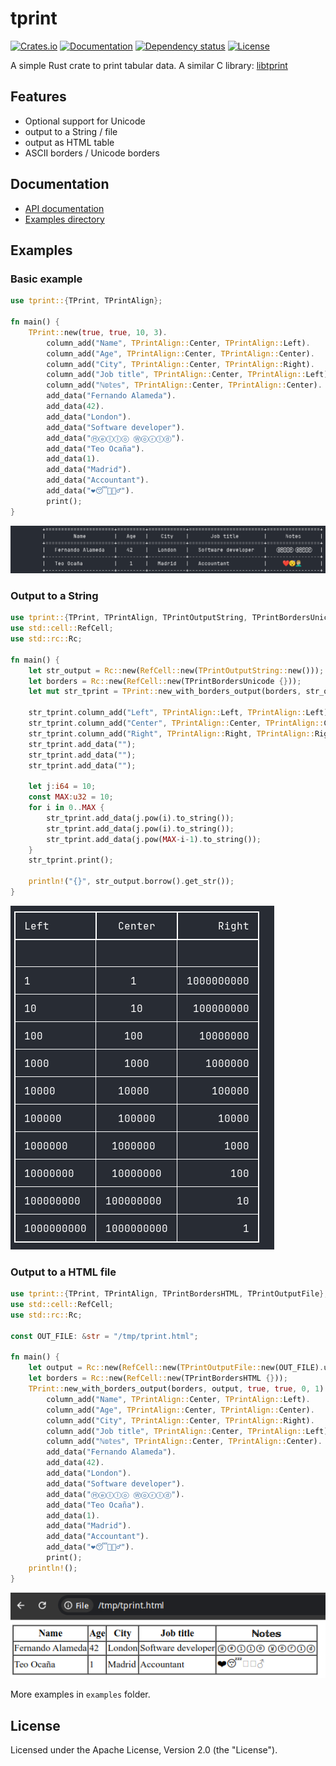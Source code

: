 # tprint

[![Crates.io](https://img.shields.io/crates/v/tprint.svg)](https://crates.io/crates/tprint)
[![Documentation](https://docs.rs/tprint/badge.svg)](https://docs.rs/tprint/)
[![Dependency status](https://deps.rs/repo/github/wizzard/tprint-rs/status.svg)](https://deps.rs/repo/github/wizzard/tprint-rs)
[![License](https://img.shields.io/badge/License-Apache_2.0-blue.svg)](https://opensource.org/licenses/Apache-2.0)

A simple Rust crate to print tabular data.
A similar C library: [libtprint](https://github.com/wizzard/libtprint)

## Features

* Optional support for Unicode
* output to a String / file
* output as HTML table
* ASCII borders / Unicode borders

## Documentation

* [API documentation](https://docs.rs/tprint/latest/tprint/)
* [Examples directory](https://github.com/wizzard/tprint-rs/tree/main/examples)

## Examples

### Basic example

```rust
use tprint::{TPrint, TPrintAlign};

fn main() {
    TPrint::new(true, true, 10, 3).
        column_add("Name", TPrintAlign::Center, TPrintAlign::Left).
        column_add("Age", TPrintAlign::Center, TPrintAlign::Center).
        column_add("City", TPrintAlign::Center, TPrintAlign::Right).
        column_add("Job title", TPrintAlign::Center, TPrintAlign::Left).
        column_add("ℕ𝕠𝕥𝕖𝕤", TPrintAlign::Center, TPrintAlign::Center).
        add_data("Fernando Alameda").
        add_data(42).
        add_data("London").
        add_data("Software developer").
        add_data("Ⓗⓔⓛⓛⓞ Ⓦⓞⓡⓛⓓ").
        add_data("Teo Ocaña").
        add_data(1).
        add_data("Madrid").
        add_data("Accountant").
        add_data("❤️😴🤦🏼‍♂️").
        print();
}
```

![Basic usage](images/basic_usage.png)

### Output to a String

```rust
use tprint::{TPrint, TPrintAlign, TPrintOutputString, TPrintBordersUnicode};
use std::cell::RefCell;
use std::rc::Rc;

fn main() {
    let str_output = Rc::new(RefCell::new(TPrintOutputString::new()));
    let borders = Rc::new(RefCell::new(TPrintBordersUnicode {}));
    let mut str_tprint = TPrint::new_with_borders_output(borders, str_output.clone(), true, true, 0, 1);

    str_tprint.column_add("Left", TPrintAlign::Left, TPrintAlign::Left);
    str_tprint.column_add("Center", TPrintAlign::Center, TPrintAlign::Center);
    str_tprint.column_add("Right", TPrintAlign::Right, TPrintAlign::Right);
    str_tprint.add_data("");
    str_tprint.add_data("");
    str_tprint.add_data("");

    let j:i64 = 10;
    const MAX:u32 = 10;
    for i in 0..MAX {
        str_tprint.add_data(j.pow(i).to_string());
        str_tprint.add_data(j.pow(i).to_string());
        str_tprint.add_data(j.pow(MAX-i-1).to_string());
    }
    str_tprint.print();

    println!("{}", str_output.borrow().get_str());
}
```

![Output to a string](images/output_to_string.png)

### Output to a HTML file

```rust
use tprint::{TPrint, TPrintAlign, TPrintBordersHTML, TPrintOutputFile};
use std::cell::RefCell;
use std::rc::Rc;

const OUT_FILE: &str = "/tmp/tprint.html";

fn main() {
    let output = Rc::new(RefCell::new(TPrintOutputFile::new(OUT_FILE).unwrap()));
    let borders = Rc::new(RefCell::new(TPrintBordersHTML {}));
    TPrint::new_with_borders_output(borders, output, true, true, 0, 1).
        column_add("Name", TPrintAlign::Center, TPrintAlign::Left).
        column_add("Age", TPrintAlign::Center, TPrintAlign::Center).
        column_add("City", TPrintAlign::Center, TPrintAlign::Right).
        column_add("Job title", TPrintAlign::Center, TPrintAlign::Left).
        column_add("ℕ𝕠𝕥𝕖𝕤", TPrintAlign::Center, TPrintAlign::Center).
        add_data("Fernando Alameda").
        add_data(42).
        add_data("London").
        add_data("Software developer").
        add_data("Ⓗⓔⓛⓛⓞ Ⓦⓞⓡⓛⓓ").
        add_data("Teo Ocaña").
        add_data(1).
        add_data("Madrid").
        add_data("Accountant").
        add_data("❤️😴🤦🏼‍♂️").
        print();
    println!();
}
```

![Output to a HTML](images/output_to_html.png)

More examples in `examples` folder.

## License

Licensed under the Apache License, Version 2.0 (the "License").
